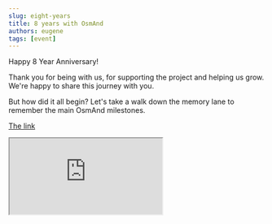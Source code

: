 ```yaml
---
slug: eight-years
title: 8 years with OsmAnd
authors: eugene
tags: [event]
---
```


Happy 8 Year Anniversary!

Thank you for being with us, for supporting the project and helping us grow. We're happy to share this journey with you.  

<!--truncate-->

But how did it all begin? Let's take a walk down the memory lane to remember the main OsmAnd milestones.  

[The link](https://www.sutori.com/story/9598-3211/embed)

<iframe
  src="https://www.sutori.com/story/9598-3211/embed"
  ></iframe>